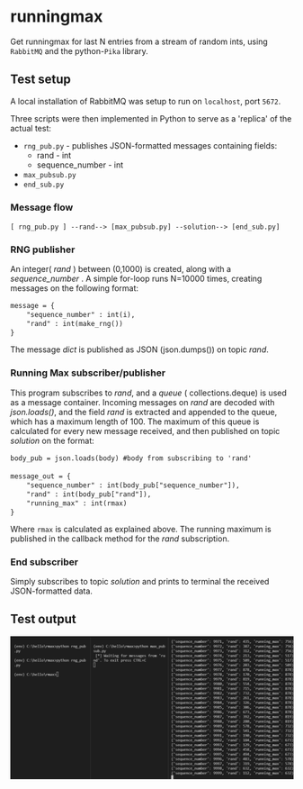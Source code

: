 # runningmax
Get runningmax for last N entries from a stream of random ints, using <code>RabbitMQ</code> and the python-<code>Pika</code> library.

## Test setup
A local installation of RabbitMQ was setup to run on <code>localhost</code>, port <code>5672</code>.

Three scripts were then implemented in Python to serve as a 'replica' of the actual test:

<ul>
  <li><code>rng_pub.py</code> - publishes JSON-formatted messages containing fields:
    <ul>
        <li>rand - int</li>
        <li>sequence_number - int</li>
    </ul>
  </li>
  <li><code>max_pubsub.py</code></li>
  <li><code>end_sub.py</code></li>
</ul>

### Message flow

```
[ rng_pub.py ] --rand--> [max_pubsub.py] --solution--> [end_sub.py]
```

### RNG publisher
An integer( _rand_ ) between (0,1000) is created, along with a _sequence\_number_ . A simple for-loop runs N=10000 times, creating messages on the following format:

```
message = {
    "sequence_number" : int(i),
    "rand" : int(make_rng())
}
```

The message _dict_ is published as JSON (json.dumps()) on topic _rand_.

### Running Max subscriber/publisher
This program subscribes to _rand_, and a _queue_ ( collections.deque) is used as a message container. Incoming messages on _rand_ are decoded with _json.loads()_, and the field _rand_ is extracted and appended to the queue, which has a maximum length of 100. The maximum of this queue is calculated for every new message received, and then published on topic _solution_ on the format:

```
body_pub = json.loads(body) #body from subscribing to 'rand'

message_out = {
    "sequence_number" : int(body_pub["sequence_number"]),
    "rand" : int(body_pub["rand"]),
    "running_max" : int(rmax)
}
```

Where <code>rmax</code> is calculated as explained above. The running maximum is published in the callback method for the _rand_ subscription.

### End subscriber
Simply subscribes to topic _solution_ and prints to terminal the received JSON-formatted data.

## Test output
![Running one publisher, one pub/sub and one subscriber](output.png)

